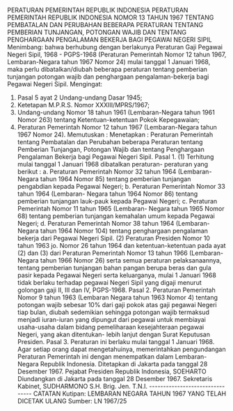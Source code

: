  PERATURAN PEMERINTAH REPUBLIK INDONESIA PERATURAN PEMERINTAH REPUBLIK INDONESIA NOMOR 13 TAHUN 1967 TENTANG PEMBATALAN DAN PERUBAHAN BEBERAPA PERATURAN TENTANG PEMBERIAN TUNJANGAN, POTONGAN WAJIB DAN TENTANG PENGHARGAAN PENGALAMAN BEKERJA BAGI PEGAWAI NEGERI SIPIL
Menimbang:
 bahwa berhubung dengan berlakunya Peraturan Gaji Pegawai Negeri Sipil, 1968 - PGPS-1968 (Peraturan Pemerintah Nomor 12 tahun 1967, Lembaran-Negara tahun 1967 Nomor 24) mulai tanggal 1 Januari 1968, maka perlu dibatalkan/diubah beberapa peraturan tentang pemberian tunjangan potongan wajib dan penghargaan pengalaman-bekerja bagi Pegawai Negeri Sipil. Mengingat:
1. Pasal 5 ayat 2 Undang-undang Dasar 1945;
2. Ketetapan M.P.R.S. Nomor XXXIII/MPRS/1967;
3. Undang-undang Nomor 18 tahun 1961 (Lembaran-Negara tahun 1961 Nomor 263) tentang Ketentuan-ketentuan Pokok Kepegawaian;
4. Peraturan Pemerintah Nomor 12 tahun 1967 (Lembaran-Negara tahun 1967 Nomor 24). Memutuskan : Menetapkan : Peraturan Pemerintah tentang Pembatalan dan Perubahan beberapa Peraturan tentang Pemberian Tunjangan, Potongan Wajib dan tentang Penghargaan Pengalaman Bekerja bagi Pegawai Negeri Sipil. Pasal 1.
(1) Terhitung mulai tanggal 1 Januari 1968 dibatalkan peraturan- peraturan yang berikut :
a. Peraturan Pemerintah Nomor 32 tahun 1964 (Lembaran- Negara tahun 1964 Nomor 85) tentang pemberian tunjangan pengabdian kepada Pegawai Negeri;
b. Peraturan Pemerintah Nomor 33 tahun 1964 (Lembaran- Negara tahun 1964 Nomor 86) tentang pemberian tunjangan lauk-pauk kepada Pegawai Negeri;
c. Peraturan Pemerintah Nomor 11 tahun 1965 (Lembaran- Negara tahun 1965 Nomor 68) tentang pemberian tunjangan kemahalan umum kepada Pegawai Negeri;
d. Peraturan Pemerintah Nomor 38 tahun 1964 (Lembaran- Negara tahun 1964 Nomor 104) tentang penghargaan pengalaman bekerja dari Pegawai Negeri Sipil.
(2) Peraturan Presiden Nomor 10 tahun 1963 jo. Nomor 26 tahun 1964 dan ketentuan-ketentuan pada ayat (2) dan (3) dari Peraturan Pemerintah Nomor 13 tahun 1966 (Lembaran-Negara tahun 1966 Nomor 26) serta semua peraturan pelaksanaannya, tentang pemberian tunjangan bahan pangan berupa beras dan gula pasir kepada Pegawai Negeri serta keluarganya, mulai 1 Januari 1968 tidak berlaku terhadap pegawai Negeri Sipil yang digaji menurut golongan gaji II, III dan IV, PGPS-1968. Pasal 2. Peraturan Pemerintah Nomor 9 tahun 1963 (Lembaran Negara tahun 1963 Nomor 4) tentang potongan wajib sebesar 10% dari gaji pokok atas gaji pegawai Negeri tiap bulan, diubah sedemikian sehingga potongan wajib termaksud menjadi iuran-iuran yang dipungut dari pegawai untuk membiayai usaha-usaha dalam bidang pemeliharaan kesejahteraan pegawai Negeri, yang akan ditentukan- lebih lanjut dengan Surat Keputusan Presiden. Pasal 3. Peraturan ini berlaku mulai tanggal 1 Januari 1968. Agar setiap orang dapat mengetahuinya, memerintahkan pengundangan Peraturan Pemerintah ini dengan menempatkan dalam Lembaran-Negara Republik Indonesia. Ditetapkan di Jakarta pada tanggal 28 Desember 1967. Pejabat Presiden Republik Indonesia, SOEHARTO Diundangkan di Jakarta pada tanggal 28 Desember 1967. Sekretaris Kabinet, SUDHARMONO S.H. Brig. Jen. T.N.I. -------------------------------- CATATAN Kutipan: LEMBARAN NEGARA TAHUN 1967 YANG TELAH DICETAK ULANG Sumber: LN 1967/25
